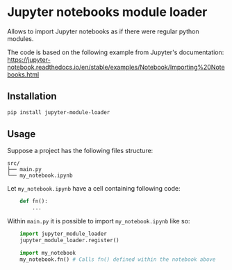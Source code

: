 # Jupyter notebooks module loader
Allows to import Jupyter notebooks as if there were regular python modules.

The code is based on the following example from Jupyter's documentation:  
https://jupyter-notebook.readthedocs.io/en/stable/examples/Notebook/Importing%20Notebooks.html

## Installation
```bash
pip install jupyter-module-loader
```

## Usage
Suppose a project has the following files structure:
```text
src/
├── main.py
└── my_notebook.ipynb
```
Let `my_notebook.ipynb` have a cell containing following code:
```python
    def fn():
        ...
```
Within `main.py` it is possible to import `my_notebook.ipynb` like so:
```python
    import jupyter_module_loader
    jupyter_module_loader.register()

    import my_notebook
    my_notebook.fn() # Calls fn() defined within the notebook above
```